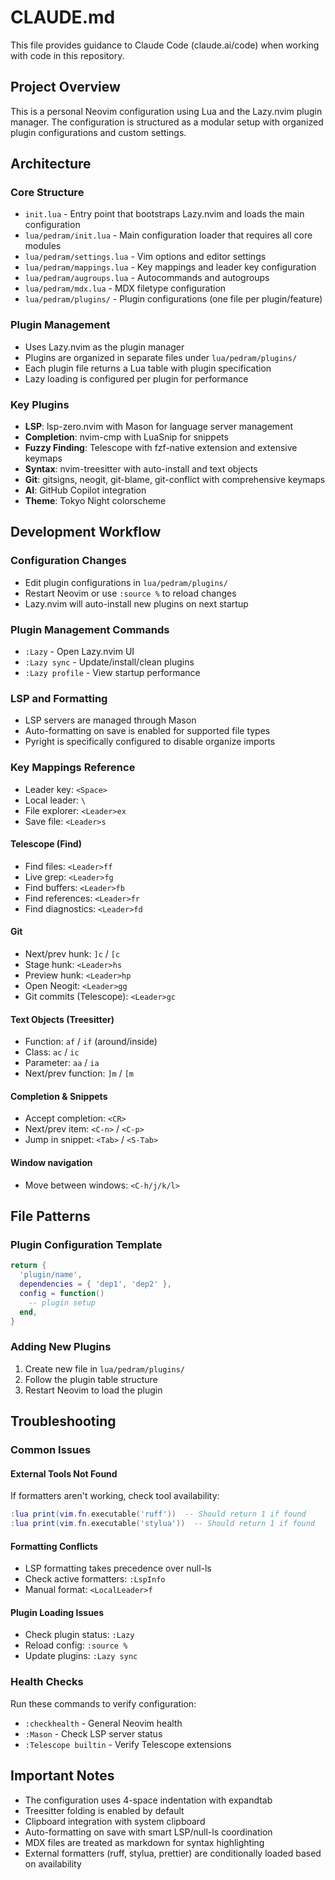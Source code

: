 # CLAUDE.md

This file provides guidance to Claude Code (claude.ai/code) when working with code in this repository.

## Project Overview

This is a personal Neovim configuration using Lua and the Lazy.nvim plugin manager. The configuration is structured as a modular setup with organized plugin configurations and custom settings.

## Architecture

### Core Structure
- `init.lua` - Entry point that bootstraps Lazy.nvim and loads the main configuration
- `lua/pedram/init.lua` - Main configuration loader that requires all core modules
- `lua/pedram/settings.lua` - Vim options and editor settings
- `lua/pedram/mappings.lua` - Key mappings and leader key configuration
- `lua/pedram/augroups.lua` - Autocommands and autogroups
- `lua/pedram/mdx.lua` - MDX filetype configuration
- `lua/pedram/plugins/` - Plugin configurations (one file per plugin/feature)

### Plugin Management
- Uses Lazy.nvim as the plugin manager
- Plugins are organized in separate files under `lua/pedram/plugins/`
- Each plugin file returns a Lua table with plugin specification
- Lazy loading is configured per plugin for performance

### Key Plugins
- **LSP**: lsp-zero.nvim with Mason for language server management
- **Completion**: nvim-cmp with LuaSnip for snippets
- **Fuzzy Finding**: Telescope with fzf-native extension and extensive keymaps
- **Syntax**: nvim-treesitter with auto-install and text objects
- **Git**: gitsigns, neogit, git-blame, git-conflict with comprehensive keymaps
- **AI**: GitHub Copilot integration
- **Theme**: Tokyo Night colorscheme

## Development Workflow

### Configuration Changes
- Edit plugin configurations in `lua/pedram/plugins/`
- Restart Neovim or use `:source %` to reload changes
- Lazy.nvim will auto-install new plugins on next startup

### Plugin Management Commands
- `:Lazy` - Open Lazy.nvim UI
- `:Lazy sync` - Update/install/clean plugins
- `:Lazy profile` - View startup performance

### LSP and Formatting
- LSP servers are managed through Mason
- Auto-formatting on save is enabled for supported file types
- Pyright is specifically configured to disable organize imports

### Key Mappings Reference
- Leader key: `<Space>`
- Local leader: `\`
- File explorer: `<Leader>ex`
- Save file: `<Leader>s`

#### Telescope (Find)
- Find files: `<Leader>ff`
- Live grep: `<Leader>fg`
- Find buffers: `<Leader>fb`
- Find references: `<Leader>fr`
- Find diagnostics: `<Leader>fd`

#### Git
- Next/prev hunk: `]c` / `[c`
- Stage hunk: `<Leader>hs`
- Preview hunk: `<Leader>hp`
- Open Neogit: `<Leader>gg`
- Git commits (Telescope): `<Leader>gc`

#### Text Objects (Treesitter)
- Function: `af` / `if` (around/inside)
- Class: `ac` / `ic`
- Parameter: `aa` / `ia`
- Next/prev function: `]m` / `[m`

#### Completion & Snippets
- Accept completion: `<CR>`
- Next/prev item: `<C-n>` / `<C-p>`
- Jump in snippet: `<Tab>` / `<S-Tab>`

#### Window navigation
- Move between windows: `<C-h/j/k/l>`

## File Patterns

### Plugin Configuration Template
```lua
return {
  'plugin/name',
  dependencies = { 'dep1', 'dep2' },
  config = function()
    -- plugin setup
  end,
}
```

### Adding New Plugins
1. Create new file in `lua/pedram/plugins/`
2. Follow the plugin table structure
3. Restart Neovim to load the plugin

## Troubleshooting

### Common Issues

#### External Tools Not Found
If formatters aren't working, check tool availability:
```lua
:lua print(vim.fn.executable('ruff'))  -- Should return 1 if found
:lua print(vim.fn.executable('stylua'))  -- Should return 1 if found
```

#### Formatting Conflicts
- LSP formatting takes precedence over null-ls
- Check active formatters: `:LspInfo`
- Manual format: `<LocalLeader>f`

#### Plugin Loading Issues
- Check plugin status: `:Lazy`
- Reload config: `:source %`
- Update plugins: `:Lazy sync`

### Health Checks
Run these commands to verify configuration:
- `:checkhealth` - General Neovim health
- `:Mason` - Check LSP server status
- `:Telescope builtin` - Verify Telescope extensions

## Important Notes

- The configuration uses 4-space indentation with expandtab
- Treesitter folding is enabled by default
- Clipboard integration with system clipboard
- Auto-formatting on save with smart LSP/null-ls coordination
- MDX files are treated as markdown for syntax highlighting
- External formatters (ruff, stylua, prettier) are conditionally loaded based on availability
